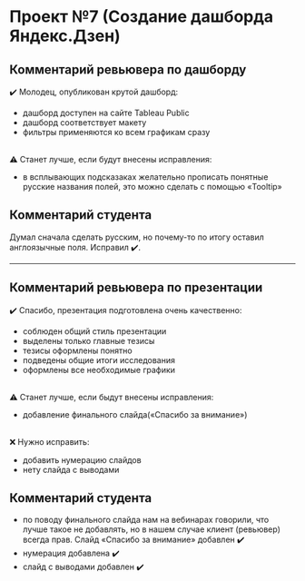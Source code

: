 # Проект №7 (Создание дашборда Яндекс.Дзен)
## __Комментарий ревьювера по дашборду__
✔️ Молодец, опубликован крутой дашборд:
- дашборд доступен на сайте Tableau Public
- дашборд соответствует макету
- фильтры применяются ко всем графикам сразу<br>

<br>⚠️ Станет лучше, если будут внесены исправления:
- в всплывающих подсказаках желательно прописать понятные русские названия полей, это можно сделать с помощью «Tooltip»
## __Комментарий студента__
Думал сначала сделать русским, но почему-то по итогу оставил англоязычные поля. Исправил ✔️.
***
## __Комментарий ревьювера по презентации__
✔️ Спасибо, презентация подготовлена очень качественно:
- соблюден общий стиль презентации
- выделены только главные тезисы
- тезисы оформлены понятно
- подведены общие итоги исследования
- оформлены все необходимые графики<br>

<br>⚠️ Станет лучше, если быдут внесены исправления:
- добавление финального слайда(«Спасибо за внимание»)<br>

<br>❌ Нужно исправить:
- добавить нумерацию слайдов
- нету слайда с выводами
## __Комментарий студента__
- по поводу финального слайда нам на вебинарах говорили, что лучше такое не добавлять, но в нашем случае клиент (ревьювер) всегда прав. Слайд «Спасибо за внимание» добавлен ✔️
- нумерация добавлена ✔️
- слайд с выводами добавлен ✔️
